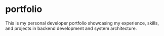 # portfolio
This is my personal developer portfolio showcasing my experience, skills, and projects in backend development and system architecture.

